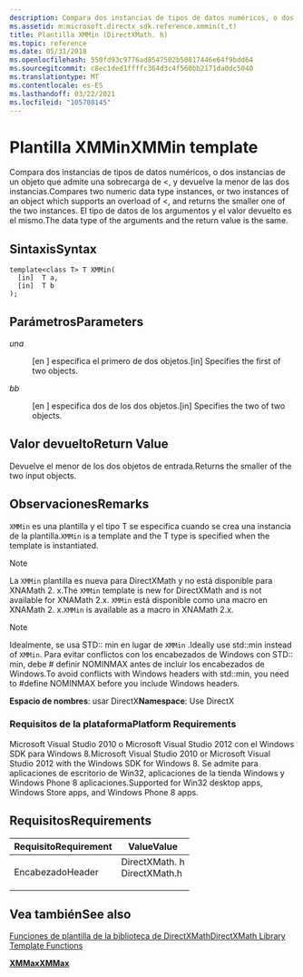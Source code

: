 ```yaml
---
description: Compara dos instancias de tipos de datos numéricos, o dos instancias de un objeto que admite una sobrecarga de <, y devuelve la menor de las dos instancias. El tipo de datos de los argumentos y el valor devuelto es el mismo.
ms.assetid: m:microsoft.directx_sdk.reference.xmmin(t,t)
title: Plantilla XMMin (DirectXMath. h)
ms.topic: reference
ms.date: 05/31/2018
ms.openlocfilehash: 550fd93c9776ad8547502b50817446e64f9bdd64
ms.sourcegitcommit: c8ec1ded1ffffc364d3c4f560bb2171da0dc5040
ms.translationtype: MT
ms.contentlocale: es-ES
ms.lasthandoff: 03/22/2021
ms.locfileid: "105708145"
---
```

# <a name="xmmin-template"></a><span data-ttu-id="bf689-104">Plantilla XMMin</span><span class="sxs-lookup"><span data-stu-id="bf689-104">XMMin template</span></span>

<span data-ttu-id="bf689-105">Compara dos instancias de tipos de datos numéricos, o dos instancias de un objeto que admite una sobrecarga de <, y devuelve la menor de las dos instancias.</span><span class="sxs-lookup"><span data-stu-id="bf689-105">Compares two numeric data type instances, or two instances of an object which supports an overload of <, and returns the smaller one of the two instances.</span></span> <span data-ttu-id="bf689-106">El tipo de datos de los argumentos y el valor devuelto es el mismo.</span><span class="sxs-lookup"><span data-stu-id="bf689-106">The data type of the arguments and the return value is the same.</span></span>

## <a name="syntax"></a><span data-ttu-id="bf689-107">Sintaxis</span><span class="sxs-lookup"><span data-stu-id="bf689-107">Syntax</span></span>

``` syntax
template<class T> T XMMin(
  [in]  T a,
  [in]  T b
);
```

## <a name="parameters"></a><span data-ttu-id="bf689-108">Parámetros</span><span class="sxs-lookup"><span data-stu-id="bf689-108">Parameters</span></span>

<dl> <dt>

<span data-ttu-id="bf689-109"><span id="a"></span><span id="A"></span>*un*</span><span class="sxs-lookup"><span data-stu-id="bf689-109"><span id="a"></span><span id="A"></span>*a*</span></span>
</dt> <dd>

<span data-ttu-id="bf689-110">\[en \] especifica el primero de dos objetos.</span><span class="sxs-lookup"><span data-stu-id="bf689-110">\[in\] Specifies the first of two objects.</span></span>

</dd> <dt>

<span data-ttu-id="bf689-111"><span id="b"></span><span id="B"></span>*b*</span><span class="sxs-lookup"><span data-stu-id="bf689-111"><span id="b"></span><span id="B"></span>*b*</span></span>
</dt> <dd>

<span data-ttu-id="bf689-112">\[en \] especifica dos de los dos objetos.</span><span class="sxs-lookup"><span data-stu-id="bf689-112">\[in\] Specifies the two of two objects.</span></span>

</dd> </dl>

## <a name="return-value"></a><span data-ttu-id="bf689-113">Valor devuelto</span><span class="sxs-lookup"><span data-stu-id="bf689-113">Return Value</span></span>

<span data-ttu-id="bf689-114">Devuelve el menor de los dos objetos de entrada.</span><span class="sxs-lookup"><span data-stu-id="bf689-114">Returns the smaller of the two input objects.</span></span>

## <a name="remarks"></a><span data-ttu-id="bf689-115">Observaciones</span><span class="sxs-lookup"><span data-stu-id="bf689-115">Remarks</span></span>

<span data-ttu-id="bf689-116">`XMMin` es una plantilla y el tipo T se especifica cuando se crea una instancia de la plantilla.</span><span class="sxs-lookup"><span data-stu-id="bf689-116">`XMMin` is a template and the T type is specified when the template is instantiated.</span></span>

> [!Note]  
> <span data-ttu-id="bf689-117">La `XMMin` plantilla es nueva para DirectXMath y no está disponible para XNAMath 2. x.</span><span class="sxs-lookup"><span data-stu-id="bf689-117">The `XMMin` template is new for DirectXMath and is not available for XNAMath 2.x.</span></span> <span data-ttu-id="bf689-118">`XMMin` está disponible como una macro en XNAMath 2. x.</span><span class="sxs-lookup"><span data-stu-id="bf689-118">`XMMin` is available as a macro in XNAMath 2.x.</span></span>

 

> [!Note]  
> <span data-ttu-id="bf689-119">Idealmente, se usa STD:: min en lugar de `XMMin` .</span><span class="sxs-lookup"><span data-stu-id="bf689-119">Ideally use std::min instead of `XMMin`.</span></span> <span data-ttu-id="bf689-120">Para evitar conflictos con los encabezados de Windows con STD:: min, debe \# definir NOMINMAX antes de incluir los encabezados de Windows.</span><span class="sxs-lookup"><span data-stu-id="bf689-120">To avoid conflicts with Windows headers with std::min, you need to \#define NOMINMAX before you include Windows headers.</span></span>

 

<span data-ttu-id="bf689-121">**Espacio de nombres**: usar DirectX</span><span class="sxs-lookup"><span data-stu-id="bf689-121">**Namespace**: Use DirectX</span></span>

### <a name="platform-requirements"></a><span data-ttu-id="bf689-122">Requisitos de la plataforma</span><span class="sxs-lookup"><span data-stu-id="bf689-122">Platform Requirements</span></span>

<span data-ttu-id="bf689-123">Microsoft Visual Studio 2010 o Microsoft Visual Studio 2012 con el Windows SDK para Windows 8.</span><span class="sxs-lookup"><span data-stu-id="bf689-123">Microsoft Visual Studio 2010 or Microsoft Visual Studio 2012 with the Windows SDK for Windows 8.</span></span> <span data-ttu-id="bf689-124">Se admite para aplicaciones de escritorio de Win32, aplicaciones de la tienda Windows y Windows Phone 8 aplicaciones.</span><span class="sxs-lookup"><span data-stu-id="bf689-124">Supported for Win32 desktop apps, Windows Store apps, and Windows Phone 8 apps.</span></span>

## <a name="requirements"></a><span data-ttu-id="bf689-125">Requisitos</span><span class="sxs-lookup"><span data-stu-id="bf689-125">Requirements</span></span>



| <span data-ttu-id="bf689-126">Requisito</span><span class="sxs-lookup"><span data-stu-id="bf689-126">Requirement</span></span> | <span data-ttu-id="bf689-127">Value</span><span class="sxs-lookup"><span data-stu-id="bf689-127">Value</span></span> |
|-------------------|------------------------------------------------------------------------------------------|
| <span data-ttu-id="bf689-128">Encabezado</span><span class="sxs-lookup"><span data-stu-id="bf689-128">Header</span></span><br/> | <dl> <span data-ttu-id="bf689-129"><dt>DirectXMath. h</dt></span><span class="sxs-lookup"><span data-stu-id="bf689-129"><dt>DirectXMath.h</dt></span></span> </dl> |



## <a name="see-also"></a><span data-ttu-id="bf689-130">Vea también</span><span class="sxs-lookup"><span data-stu-id="bf689-130">See also</span></span>

<dl> <dt>

[<span data-ttu-id="bf689-131">Funciones de plantilla de la biblioteca de DirectXMath</span><span class="sxs-lookup"><span data-stu-id="bf689-131">DirectXMath Library Template Functions</span></span>](ovw-xnamath-templates.md)
</dt> <dt>

[<span data-ttu-id="bf689-132">**XMMax**</span><span class="sxs-lookup"><span data-stu-id="bf689-132">**XMMax**</span></span>](xmmax-template.md)
</dt> </dl>

 

 




